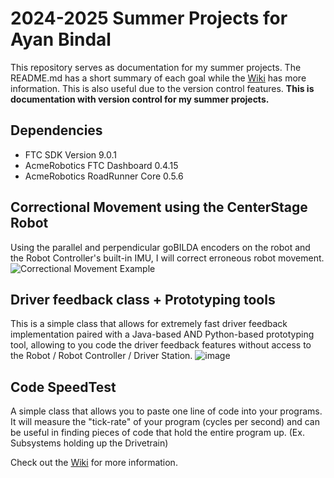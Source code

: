 # 2024-2025 Summer Projects for Ayan Bindal

This repository serves as documentation for my summer projects. The README.md has a short summary of each goal while the [Wiki](https://github.com/3XAY/AB-2024-2025-Summer-Projects/wiki) has more information. This is also useful due to the version control features.
__This is documentation with version control for my summer projects.__


## Dependencies
- FTC SDK Version 9.0.1
- AcmeRobotics FTC Dashboard 0.4.15
- AcmeRobotics RoadRunner Core 0.5.6

## Correctional Movement using the CenterStage Robot
Using the parallel and perpendicular goBILDA encoders on the robot and the Robot Controller's built-in IMU, I will correct erroneous robot movement.
![Correctional Movement Example](https://github.com/3XAY/AB-2024-2025-Summer-Projects/assets/69061313/87c331c3-9a3b-46c0-9b51-fc0343a80f71)

## Driver feedback class + Prototyping tools
This is a simple class that allows for extremely fast driver feedback implementation paired with a Java-based AND Python-based prototyping tool, allowing to you code the driver feedback features without access to the Robot / Robot Controller / Driver Station.
![image](https://m.media-amazon.com/images/I/61uQKdWCfAL._AC_UF1000,1000_QL80_.jpg)

## Code SpeedTest
A simple class that allows you to paste one line of code into your programs. It will measure the "tick-rate" of your program (cycles per second) and can be useful in finding pieces of code that hold the entire program up. (Ex. Subsystems holding up the Drivetrain)

Check out the [Wiki](https://github.com/3XAY/AB-2024-2025-Summer-Projects/wiki) for more information.
